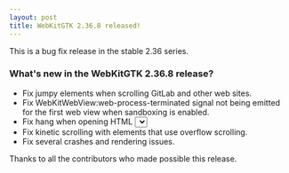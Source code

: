 ```yaml
---
layout: post
title: WebKitGTK 2.36.8 released!
---
```


This is a bug fix release in the stable 2.36 series.

### What's new in the WebKitGTK 2.36.8 release?

 - Fix jumpy elements when scrolling GitLab and other web sites.
 - Fix WebKitWebView:web-process-terminated signal not being emitted
   for the first web view when sandboxing is enabled.
 - Fix hang when opening HTML <select> elements in GTK4 builds.
 - Fix kinetic scrolling with elements that use overflow scrolling.
 - Fix several crashes and rendering issues.

Thanks to all the contributors who made possible this release.